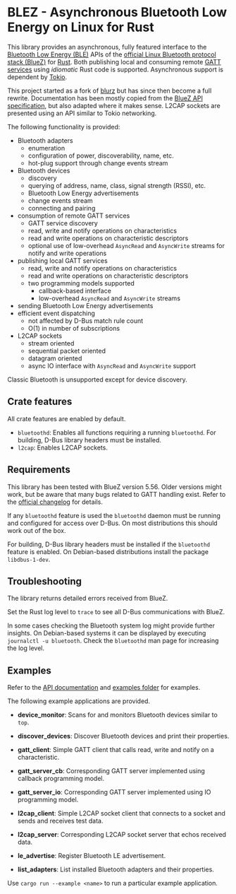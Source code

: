 BLEZ - Asynchronous Bluetooth Low Energy on Linux for Rust
==========================================================

This library provides an asynchronous, fully featured interface to the [Bluetooth Low Energy (BLE)](https://en.wikipedia.org/wiki/Bluetooth_Low_Energy)
APIs of the [official Linux Bluetooth protocol stack (BlueZ)](http://www.bluez.org/) for [Rust](https://www.rust-lang.org/).
Both publishing local and consuming remote [GATT services](https://www.oreilly.com/library/view/getting-started-with/9781491900550/ch04.html) using *idiomatic* Rust code is supported.
Asynchronous support is dependent by [Tokio](https://tokio.rs/).

This project started as a fork of [blurz](https://github.com/szeged/blurz) but has
since then become a full rewrite.
Documentation has been mostly copied from the
[BlueZ API specification](https://git.kernel.org/pub/scm/bluetooth/bluez.git/tree/doc/), but
also adapted where it makes sense.
L2CAP sockets are presented using an API similar to Tokio networking.

The following functionality is provided:

* Bluetooth adapters
    * enumeration
    * configuration of power, discoverability, name, etc.
    * hot-plug support through change events stream
* Bluetooth devices
    * discovery
    * querying of address, name, class, signal strength (RSSI), etc.
    * Bluetooth Low Energy advertisements
    * change events stream
    * connecting and pairing
* consumption of remote GATT services
    * GATT service discovery
    * read, write and notify operations on characteristics
    * read and write operations on characteristic descriptors
    * optional use of low-overhead `AsyncRead` and `AsyncWrite` streams for notify and write operations
* publishing local GATT services
    * read, write and notify operations on characteristics
    * read and write operations on characteristic descriptors
    * two programming models supported
        * callback-based interface
        * low-overhead `AsyncRead` and `AsyncWrite` streams
* sending Bluetooth Low Energy advertisements
* efficient event dispatching
    * not affected by D-Bus match rule count
    * O(1) in number of subscriptions
* L2CAP sockets
    * stream oriented
    * sequential packet oriented
    * datagram oriented
    * async IO interface with `AsyncRead` and `AsyncWrite` support

Classic Bluetooth is unsupported except for device discovery.

Crate features
--------------
All crate features are enabled by default.

* `bluetoothd`: Enables all functions requiring a running `bluetoothd`.
  For building, D-Bus library headers must be installed.
* `l2cap`: Enables L2CAP sockets.

Requirements
------------

This library has been tested with BlueZ version 5.56.
Older versions might work, but be aware that many bugs related to GATT handling exist.
Refer to the [official changelog](https://github.com/bluez/bluez/blob/master/ChangeLog) for details.

If any `bluetoothd` feature is used the `bluetoothd` daemon must be running and configured for access over D-Bus.
On most distributions this should work out of the box.

For building, D-Bus library headers must be installed if the `bluetoothd` feature is enabled.
On Debian-based distributions install the package `libdbus-1-dev`.

Troubleshooting
---------------

The library returns detailed errors received from BlueZ.

Set the Rust log level to `trace` to see all D-Bus communications with BlueZ.

In some cases checking the Bluetooth system log might provide further insights.
On Debian-based systems it can be displayed by executing `journalctl -u bluetooth`.
Check the `bluetoothd` man page for increasing the log level.

Examples
--------
Refer to the [API documentation](https://docs.rs/blez) and
[examples folder](https://github.com/surban/blez/tree/master/examples) for examples.

The following example applications are provided.

  - **device_monitor**: Scans for and monitors Bluetooth devices similar to `top`.

  - **discover_devices**: Discover Bluetooth devices and print their properties.

  - **gatt_client**: Simple GATT client that calls read, write and notify on a characteristic.

  - **gatt_server_cb**: Corresponding GATT server implemented using callback programming model.

  - **gatt_server_io**: Corresponding GATT server implemented using IO programming model.

  - **l2cap_client**: Simple L2CAP socket client that connects to a socket and sends and receives test data.

  - **l2cap_server**: Corresponding L2CAP socket server that echos received data.

  - **le_advertise**: Register Bluetooth LE advertisement.

  - **list_adapters**: List installed Bluetooth adapters and their properties.

Use `cargo run --example <name>` to run a particular example application.

